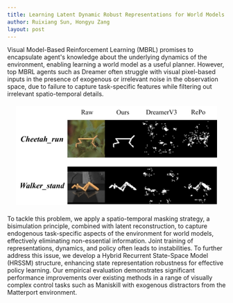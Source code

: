 ```yaml
---
title: Learning Latent Dynamic Robust Representations for World Models
author: Ruixiang Sun, Hongyu Zang
layout: post
---
```

<div class="container">
	<p>Visual Model-Based Reinforcement Learning (MBRL) promises to encapsulate agent's knowledge about the underlying dynamics of the environment, enabling learning a world model as a useful planner. However, top MBRL agents such as Dreamer often struggle with visual pixel-based inputs in the presence of exogenous or irrelevant noise in the observation space, due to failure to capture task-specific features while filtering out irrelevant spatio-temporal details.</p>
</div>

<div style="float:none;border:solid 1px 000;margin:20px;text-align: center;"><img src="/assets/images/research/ICML_2024.png"></div>

<div class="container">
<p>To tackle this problem, we apply a spatio-temporal masking strategy, a bisimulation principle, combined with latent reconstruction, to capture endogenous task-specific aspects of the environment for world models, effectively eliminating non-essential information. Joint training of representations, dynamics, and policy often leads to instabilities. To further address this issue, we develop a Hybrid Recurrent State-Space Model (HRSSM) structure, enhancing state representation robustness for effective policy learning. Our empirical evaluation demonstrates significant performance improvements over existing methods in a range of visually complex control tasks such as Maniskill with exogenous distractors from the Matterport environment.</p>
</div>